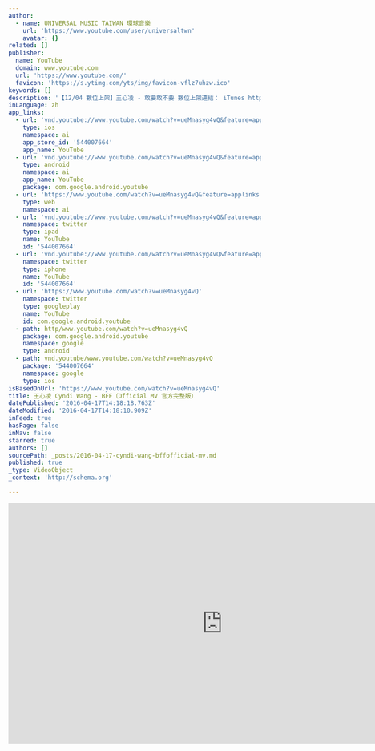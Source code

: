 ```yaml
---
author:
  - name: UNIVERSAL MUSIC TAIWAN 環球音樂
    url: 'https://www.youtube.com/user/universaltwn'
    avatar: {}
related: []
publisher:
  name: YouTube
  domain: www.youtube.com
  url: 'https://www.youtube.com/'
  favicon: 'https://s.ytimg.com/yts/img/favicon-vflz7uhzw.ico'
keywords: []
description: '【12/04 數位上架】王心凌 - 敢要敢不要 數位上架連結： iTunes https://goo.gl/rPFOKG KKBOX https://www.kkbox.com/tw/tc/album/XxOLl4V3rA-wXs0Fb7Tu0091-index.html myMusic http://www.mymusic.net.tw/album/show/321321 Omusic ...'
inLanguage: zh
app_links:
  - url: 'vnd.youtube://www.youtube.com/watch?v=ueMnasyg4vQ&feature=applinks'
    type: ios
    namespace: ai
    app_store_id: '544007664'
    app_name: YouTube
  - url: 'vnd.youtube://www.youtube.com/watch?v=ueMnasyg4vQ&feature=applinks'
    type: android
    namespace: ai
    app_name: YouTube
    package: com.google.android.youtube
  - url: 'https://www.youtube.com/watch?v=ueMnasyg4vQ&feature=applinks'
    type: web
    namespace: ai
  - url: 'vnd.youtube://www.youtube.com/watch?v=ueMnasyg4vQ&feature=applinks'
    namespace: twitter
    type: ipad
    name: YouTube
    id: '544007664'
  - url: 'vnd.youtube://www.youtube.com/watch?v=ueMnasyg4vQ&feature=applinks'
    namespace: twitter
    type: iphone
    name: YouTube
    id: '544007664'
  - url: 'https://www.youtube.com/watch?v=ueMnasyg4vQ'
    namespace: twitter
    type: googleplay
    name: YouTube
    id: com.google.android.youtube
  - path: http/www.youtube.com/watch?v=ueMnasyg4vQ
    package: com.google.android.youtube
    namespace: google
    type: android
  - path: vnd.youtube/www.youtube.com/watch?v=ueMnasyg4vQ
    package: '544007664'
    namespace: google
    type: ios
isBasedOnUrl: 'https://www.youtube.com/watch?v=ueMnasyg4vQ'
title: 王心凌 Cyndi Wang - BFF（Official MV 官方完整版）
datePublished: '2016-04-17T14:18:18.763Z'
dateModified: '2016-04-17T14:18:10.909Z'
inFeed: true
hasPage: false
inNav: false
starred: true
authors: []
sourcePath: _posts/2016-04-17-cyndi-wang-bffofficial-mv.md
published: true
_type: VideoObject
_context: 'http://schema.org'

---
```

<iframe src="https://cdn.embedly.com/widgets/media.html?src=https%3A%2F%2Fwww.youtube.com%2Fembed%2FueMnasyg4vQ%3Ffeature%3Doembed&amp;url=https%3A%2F%2Fwww.youtube.com%2Fwatch%3Fv%3DueMnasyg4vQ&amp;image=https%3A%2F%2Fi.ytimg.com%2Fvi%2FueMnasyg4vQ%2Fhqdefault.jpg&amp;key=b7d04c9b404c499eba89ee7072e1c4f7&amp;type=text%2Fhtml&amp;schema=youtube" width="854" height="480" scrolling="no" frameborder="0" allowfullscreen="allowfullscreen" style=""></iframe>